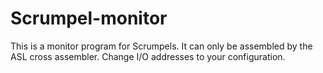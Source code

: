 # Scrumpel-monitor
This is a monitor program for Scrumpels. It can only be assembled by the ASL cross assembler.
Change I/O addresses to your configuration.
